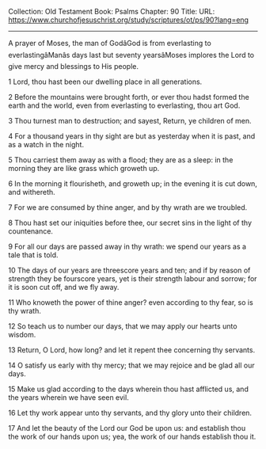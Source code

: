Collection: Old Testament
Book: Psalms
Chapter: 90
Title: 
URL: https://www.churchofjesuschrist.org/study/scriptures/ot/ps/90?lang=eng

---

A prayer of Moses, the man of GodâGod is from everlasting to everlastingâManâs days last but seventy yearsâMoses implores the Lord to give mercy and blessings to His people.

1 Lord, thou hast been our dwelling place in all generations.

2 Before the mountains were brought forth, or ever thou hadst formed the earth and the world, even from everlasting to everlasting, thou art God.

3 Thou turnest man to destruction; and sayest, Return, ye children of men.

4 For a thousand years in thy sight are but as yesterday when it is past, and as a watch in the night.

5 Thou carriest them away as with a flood; they are as a sleep: in the morning they are like grass which groweth up.

6 In the morning it flourisheth, and groweth up; in the evening it is cut down, and withereth.

7 For we are consumed by thine anger, and by thy wrath are we troubled.

8 Thou hast set our iniquities before thee, our secret sins in the light of thy countenance.

9 For all our days are passed away in thy wrath: we spend our years as a tale that is told.

10 The days of our years are threescore years and ten; and if by reason of strength they be fourscore years, yet is their strength labour and sorrow; for it is soon cut off, and we fly away.

11 Who knoweth the power of thine anger? even according to thy fear, so is thy wrath.

12 So teach us to number our days, that we may apply our hearts unto wisdom.

13 Return, O Lord, how long? and let it repent thee concerning thy servants.

14 O satisfy us early with thy mercy; that we may rejoice and be glad all our days.

15 Make us glad according to the days wherein thou hast afflicted us, and the years wherein we have seen evil.

16 Let thy work appear unto thy servants, and thy glory unto their children.

17 And let the beauty of the Lord our God be upon us: and establish thou the work of our hands upon us; yea, the work of our hands establish thou it.
